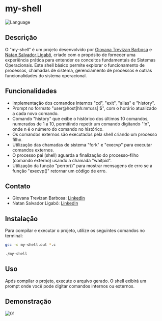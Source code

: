 # my-shell

![Language](https://img.shields.io/badge/language-C-blue)

## Descrição

O "my-shell" é um projeto desenvolvido por [Giovana Trevizan Barbosa](https://github.com/giovanatrevizanbarbosa/) e [Natan Salvador Ligabô](https://github.com/natansalvadorligabo/), criado com o propósito de fornecer uma experiência prática para entender os conceitos fundamentais de Sistemas Operacionais. Este shell básico permite explorar o funcionamento de processos, chamadas de sistema, gerenciamento de processos e outras funcionalidades do sistema operacional.

## Funcionalidades

- Implementação dos comandos internos "cd", "exit", "alias" e "history".
- Prompt no formato "user@host[hh:mm:ss] $", com o horário atualizado a cada novo comando.
- Comando "history" que exibe o histórico dos últimos 10 comandos, numerados de 1 a 10, permitindo repetir um comando digitando "!n", onde n é o número do comando no histórico.
- Os comandos externos são executados pela shell criando um processo filho.
- Utilização das chamadas de sistema "fork" e "execvp" para executar comandos externos.
- O processo pai (shell) aguarda a finalização do processo-filho (comando externo) usando a chamada "waitpid".
- Utilização da função "perror()" para mostrar mensagens de erro se a função "execvp()" retornar um código de erro.

## Contato

- Giovana Trevizan Barbosa: [LinkedIn](https://www.linkedin.com/in/giovanatrevizanbarbosa/)
- Natan Salvador Ligabô: [LinkedIn](https://www.linkedin.com/in/natansalvadorligabo/)

## Instalação

Para compilar e executar o projeto, utilize os seguintes comandos no terminal:

```bash
gcc -o my-shell.out *.c
```

```bash
./my-shell
```

## Uso

Após compilar o projeto, execute o arquivo gerado. O shell exibirá um prompt onde você pode digitar comandos internos ou externos.

## Demonstração

![01](https://i.imgur.com/NHUBKxY.png)

